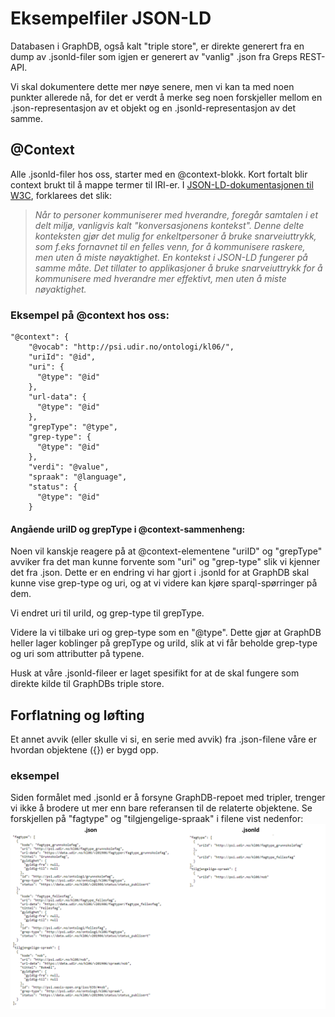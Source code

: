 # Eksempelfiler JSON-LD
Databasen i GraphDB, også kalt "triple store", er direkte generert fra en dump av .jsonld-filer som igjen er generert av "vanlig" .json fra Greps REST-API.

Vi skal dokumentere dette mer nøye senere, men vi kan ta med noen punkter allerede nå, for det er verdt å merke seg noen forskjeller mellom en .json-representasjon av et objekt og en .jsonld-representasjon av det samme.

## @Context
Alle .jsonld-filer hos oss, starter med en @context-blokk.
Kort fortalt blir context brukt til å mappe termer til IRI-er.
I [JSON-LD-dokumentasjonen til W3C](https://w3c.github.io/json-ld-syntax/#the-context), forklarees det slik:
> *Når to personer kommuniserer med hverandre, foregår samtalen i et delt miljø, vanligvis kalt "konversasjonens kontekst". Denne delte konteksten gjør det mulig for enkeltpersoner å bruke snarveiuttrykk, som f.eks fornavnet til en felles venn, for å kommunisere raskere, men uten å miste nøyaktighet. En kontekst i JSON-LD fungerer på samme måte. Det tillater to applikasjoner å bruke snarveiuttrykk for å kommunisere med hverandre mer effektivt, men uten å miste nøyaktighet.*

### Eksempel på @context hos oss:
```
"@context": {
    "@vocab": "http://psi.udir.no/ontologi/kl06/",
    "uriId": "@id",
    "uri": {
      "@type": "@id"
    },
    "url-data": {
      "@type": "@id"
    },
    "grepType": "@type",
    "grep-type": {
      "@type": "@id"
    },
    "verdi": "@value",
    "spraak": "@language",
    "status": {
      "@type": "@id"
    }
```
#### Angående uriID og grepType i @context-sammenheng:
Noen vil kanskje reagere på at @context-elementene "uriID" og "grepType" avviker fra det man kunne forvente som "uri" og "grep-type" slik vi kjenner det fra .json.
Dette er en endring vi har gjort i .jsonld for at GraphDB skal kunne vise grep-type og uri, og at vi videre kan kjøre sparql-spørringer på dem.

Vi endret uri til uriId, og grep-type til grepType.

Videre la vi tilbake uri og grep-type som en "@type".
Dette gjør at GraphDB heller lager koblinger på grepType og uriId, slik at vi får beholde grep-type og uri som attributter på typene.

Husk at våre .jsonld-fileer er laget spesifikt for at de skal fungere som direkte kilde til GraphDBs triple store.

## Forflatning og løfting
Et annet avvik (eller skulle vi si, en serie med avvik) fra .json-filene våre er hvordan objektene ({}) er bygd opp.
### eksempel
Siden formålet med .jsonld er å forsyne GraphDB-repoet med tripler, trenger vi ikke å brodere ut mer enn bare referansen til de relaterte objektene. Se forskjellen på "fagtype" og "tilgjengelige-spraak" i filene vist nedenfor:
![.json vs .jsonld](https://github.com/Utdanningsdirektoratet/Grep_SPARQL/blob/main/Eksempelfiler_JSON-LD/img/json_og_jsonld.png)
